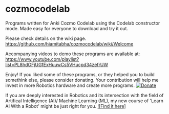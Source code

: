 # cozmocodelab
Programs written for Anki Cozmo Codelab using the Codelab constructor mode. Made easy for everyone to download and try it out.

Please check details on the wiki page.  https://github.com/hiamitabha/cozmocodelab/wiki/Welcome

Accompanying videos to demo these programs are available at: https://www.youtube.com/playlist?list=PL8hdOFjUGfExHuuwCs5VHucpd34zefrUW

Enjoy! If you liked some of these programs, or they helped you to build somethink else, please consider donating. Your contribution will help me invest in more Robotics hardware and create more programs.
[![Donate](https://img.shields.io/badge/Donate-PayPal-green.svg)](https://www.paypal.me/hiamitabha/5)

If you are deeply interested in Robotics and its intersection with the field of Artifical Intelligence (AI)/ Machine Learning (ML), my new course of 'Learn AI With a Robot' might be just right for you. [![Find it here]](https://robotics.thinkific.com)
